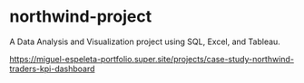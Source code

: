 # northwind-project
A Data Analysis and Visualization project using SQL, Excel, and Tableau.

https://miguel-espeleta-portfolio.super.site/projects/case-study-northwind-traders-kpi-dashboard
